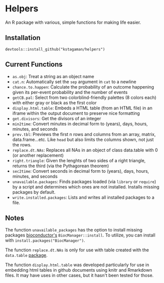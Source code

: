 # Helpers

An R package with various, simple functions for making life easier.

## Installation

```
devtools::install_github("kstagaman/helpers")
```

## Current Functions

- `as.obj`: Treat a string as an object name
- `cat.n`: Automatically set the `sep` argument in `cat` to a newline
- `chance.to.happen`: Calculate the probability of an outcome happening given its per-event probability and the number of events
- `getCB.pal`: Select from two colorblind-friendly palettes (8 colors each) with either gray or black as the first color
- `display.html.table`: Embeds a HTML table (from an HTML file) in an iframe within the output document to preserve nice formatting
- `get.divisors`: Get the divisors of an integer
- `min2time`: Convert minutes in decimal form to (years), days, hours, minutes, and seconds
- `prev.tbl`: Previews the first n rows and columns from an array, matrix, data.frame...etc. Like `head` but also limits the columns shown, not just the rows.
- `replace.dt.NAs`: Replaces all NAs in an object of class data.table with 0 (or another replacement)
- `right.triangle`: Given the lenghts of two sides of a right triangle, returns the third (via the Pythagorean theorem)
- `sec2time`: Convert seconds in decimal form to (years), days, hours, minutes, and seconds
- `unavailable.packages`: Finds packages loaded (via `library` or `require`) by a script and determines which ones are not installed. Installs missing packages by default.
- `write.installed.packages`: Lists and writes all installed packages to a file.

## Notes

The function `unavailable_packages` has the option to install missing packages [bioconductor's](https://www.bioconductor.org/) `BiocManager::install`. To utilize, you can install with `install.packages("BiocManager")`.

The function `replace.dt.NAs` is only for use with table created with the `data.table` [package](https://github.com/Rdatatable/data.table).

The function `display.html.table` was developed particularly for use in embedding html tables in github documents using knitr and Rmarkdown files. It may have uses in other cases, but it hasn't been tested for those.
